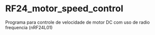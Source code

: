 # RF24_motor_speed_control
Programa para controle de velocidade de motor DC com uso de radio frequencia (nRF24L01)
